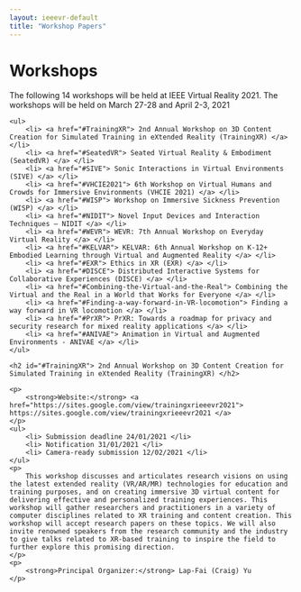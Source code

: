 ```yaml
---
layout: ieeevr-default
title: "Workshop Papers"
---
```


<div>
    <h1 id="call-for-workshop-papers"> Workshops </h1>
    <p>
        The following 14 workshops will be held at IEEE Virtual Reality 2021. The workshops will be held on March 27-28 and April 2-3, 2021
    </p>

    <ul>
        <li> <a href="#TrainingXR"> 2nd Annual Workshop on 3D Content Creation for Simulated Training in eXtended Reality (TrainingXR) </a> </li>
        <li> <a href="#SeatedVR"> Seated Virtual Reality & Embodiment (SeatedVR) </a> </li>
        <li> <a href="#SIVE"> Sonic Interactions in Virtual Environments (SIVE) </a> </li>
        <li> <a href="#VHCIE2021"> 6th Workshop on Virtual Humans and Crowds for Immersive Environments (VHCIE 2021) </a> </li>
        <li> <a href="#WISP"> Workshop on Immersive Sickness Prevention (WISP) </a> </li>
        <li> <a href="#NIDIT"> Novel Input Devices and Interaction Techniques – NIDIT </a> </li>
        <li> <a href="#WEVR"> WEVR: 7th Annual Workshop on Everyday Virtual Reality </a> </li>
        <li> <a href="#KELVAR"> KELVAR: 6th Annual Workshop on K-12+ Embodied Learning through Virtual and Augmented Reality </a> </li>
        <li> <a href="#EXR"> Ethics in XR (EXR) </a> </li>
        <li> <a href="#DISCE"> Distributed Interactive Systems for Collaborative Experiences (DISCE) </a> </li>
        <li> <a href="#Combining-the-Virtual-and-the-Real"> Combining the Virtual and the Real in a World that Works for Everyone </a> </li>
        <li> <a href="#Finding-a-way-forward-in-VR-locomotion"> Finding a way forward in VR locomotion </a> </li>
        <li> <a href="#PrXR"> PrXR: Towards a roadmap for privacy and security research for mixed reality applications </a> </li>
        <li> <a href="#ANIVAE"> Animation in Virtual and Augmented Environments - ANIVAE </a> </li>
    </ul>

    <h2 id="#TrainingXR"> 2nd Annual Workshop on 3D Content Creation for Simulated Training in eXtended Reality (TrainingXR) </h2>

    <p>
        <strong>Website:</strong> <a href="https://sites.google.com/view/trainingxrieeevr2021"> https://sites.google.com/view/trainingxrieeevr2021 </a>
    </p>
    <ul>
        <li> Submission deadline 24/01/2021 </li>
        <li> Notification 31/01/2021 </li>
        <li> Camera-ready submission 12/02/2021 </li>
    </ul>
    <p>
        This workshop discusses and articulates research visions on using the latest extended reality (VR/AR/MR) technologies for education and training purposes, and on creating immersive 3D virtual content for delivering effective and personalized training experiences. This workshop will gather researchers and practitioners in a variety of computer disciplines related to XR training and content creation. This workshop will accept research papers on these topics. We will also invite renowned speakers from the research community and the industry to give talks related to XR-based training to inspire the field to further explore this promising direction.
    </p>
    <p>
        <strong>Principal Organizer:</strong> Lap-Fai (Craig) Yu
    </p>










</div>
